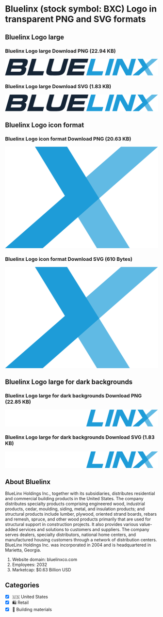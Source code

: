 # Bluelinx (stock symbol: BXC) Logo in transparent PNG and SVG formats

## Bluelinx Logo large

### Bluelinx Logo large Download PNG (22.94 KB)

![Bluelinx Logo large Download PNG (22.94 KB)](/img/orig/BXC_BIG-084e1398.png)

### Bluelinx Logo large Download SVG (1.83 KB)

![Bluelinx Logo large Download SVG (1.83 KB)](/img/orig/BXC_BIG-47c55445.svg)

## Bluelinx Logo icon format

### Bluelinx Logo icon format Download PNG (20.63 KB)

![Bluelinx Logo icon format Download PNG (20.63 KB)](/img/orig/BXC-4613b583.png)

### Bluelinx Logo icon format Download SVG (610 Bytes)

![Bluelinx Logo icon format Download SVG (610 Bytes)](/img/orig/BXC-b44b757a.svg)

## Bluelinx Logo large for dark backgrounds

### Bluelinx Logo large for dark backgrounds Download PNG (22.85 KB)

![Bluelinx Logo large for dark backgrounds Download PNG (22.85 KB)](/img/orig/BXC_BIG.D-c8a6bf98.png)

### Bluelinx Logo large for dark backgrounds Download SVG (1.83 KB)

![Bluelinx Logo large for dark backgrounds Download SVG (1.83 KB)](/img/orig/BXC_BIG.D-924bd746.svg)

## About Bluelinx

BlueLinx Holdings Inc., together with its subsidiaries, distributes residential and commercial building products in the United States. The company distributes specialty products comprising engineered wood, industrial products, cedar, moulding, siding, metal, and insulation products; and structural products include lumber, plywood, oriented strand boards, rebars and remesh, spruce, and other wood products primarily that are used for structural support in construction projects. It also provides various value-added services and solutions to customers and suppliers. The company serves dealers, specialty distributors, national home centers, and manufactured housing customers through a network of distribution centers. BlueLinx Holdings Inc. was incorporated in 2004 and is headquartered in Marietta, Georgia.

1. Website domain: bluelinxco.com
2. Employees: 2032
3. Marketcap: $0.63 Billion USD


## Categories
- [x] 🇺🇸 United States
- [x] 🛍️ Retail
- [x] 🧱 Building materials
